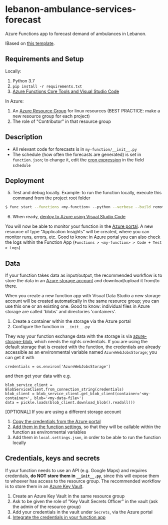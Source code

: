 # lebanon-ambulance-services-forecast
Azure Functions app to forecast demand of ambulances in Lebanon.

IBased on [this template](https://github.com/jmargutt/azure-python-function-app).

## Requirements and Setup
Locally:
1. Python 3.7
2. `pip install -r requirements.txt`
3. [Azure Functions Core Tools and Visual Studio Code](https://docs.microsoft.com/en-us/azure/developer/python/tutorial-vs-code-serverless-python-01#configure-your-environment)

In Azure:
1. An [Azure Resource Group](https://docs.microsoft.com/en-us/azure/azure-resource-manager/management/overview) for linux resources (BEST PRACTICE: make a new resource group for each project)
2. The role of "Contributor" in that resource group

## Description
* All relevant code for forecasts is in `my-function/__init__.py`
* The schedule (how often the forecasts are generated) is set in `function.json`; to change it, edit the [cron expression](https://crontab.guru/) in the field `schedule`

## Deployment
5. Test and debug locally. Example: to run the function locally, execute this command from the project root folder
```sh 
$ func start --functions <my-function> --python --verbose --build remote
```
6. When ready, [deploy to Azure using Visual Studio Code](https://docs.microsoft.com/en-us/azure/developer/python/tutorial-vs-code-serverless-python-05)

You will now be able to monitor your function in the [Azure portal](https://portal.azure.com/). A new resource of type "Application Insights" will be created, where you can monitor runs, errors, etc. Good to know: in Azure portal you can also check the logs within the Function App (`Functions > <my-function> > Code + Test > Logs`)

## Data
If your function takes data as input/output, the recommended workflow is to store the data in an [Azure storage account](https://docs.microsoft.com/en-us/azure/storage/common/storage-account-overview) and download/upload it from/to there.

When you create a new function app with Visual Data Studio a new storage account will be created automatically in the same resource group; you can use this one or an existing one. Good to know: individual files in Azure storage are called 'blobs' and directories 'containers'.
1. Create a container within the storage via the Azure portal
2. Configure the function in `__init__.py`

They way your function exchange data with the storage is via [azure-storage-blob](https://pypi.org/project/azure-storage-blob/), which needs the rights credentials. If you are using the default storage that is created with the function, the credentials are already accessible as an environmental variable named `AzureWebJobsStorage`; you can get it with
```
credentials = os.environ['AzureWebJobsStorage']
```
and then get your data with e.g.
```
blob_service_client = BlobServiceClient.from_connection_string(credentials)
blob_client = blob_service_client.get_blob_client(container='<my-container>', blob='<my-data-file>')
data = pickle.loads(blob_client.download_blob().readall())
```
[OPTIONAL] If you are using a different storage account
1. [Copy the credentials from the Azure portal](https://docs.microsoft.com/en-us/azure/storage/blobs/storage-quickstart-blobs-python#copy-your-credentials-from-the-azure-portal)
2. [Add them in the function settings](https://docs.microsoft.com/en-us/azure/azure-functions/functions-how-to-use-azure-function-app-settings#settings), so that they will be callable within the function as environmental variables
3. Add them in `local.settings.json`, in order to be able to run the function locally

## Credentials, keys and secrets
If your function needs to use an API (e.g. Google Maps) and requires credentials, **do NOT store them in `__init__.py`**, since this will expose them to whoever has access to the resource group. The recommended workflow is to store them in an [Azure Key Vault](https://docs.microsoft.com/en-us/azure/key-vault/general/overview).
1. Create an Azure Key Vault in the same resource group
2. Ask to be given the role of "Key Vault Secrets Officer" in the vault (ask the admin of the resource group)
3. Add your credentials in the vault under `Secrets`, via the Azure portal
4. [Integrate the credentials in your function app](https://daniel-krzyczkowski.github.io/Integrate-Key-Vault-Secrets-With-Azure-Functions/)

